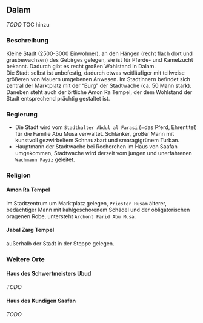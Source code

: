 ## Dalam

*TODO* TOC hinzu

### Beschreibung

Kleine Stadt (2500-3000 Einwohner), an den Hängen (recht flach dort und grasbewachsen) des Gebirges gelegen, sie ist für Pferde- und Kamelzucht bekannt. Dadurch gibt es recht großen Wohlstand in Dalam.  
Die Stadt selbst ist unbefestig, dadurch etwas weitläufiger mit teilweise größeren von Mauern umgebenen Anwesen. Im Stadtinnern befindet sich zentral der Marktplatz mit der “Burg” der Stadtwache (ca. 50 Mann stark). Daneben steht auch der örtliche Amon Ra Tempel, der dem Wohlstand der Stadt entsprechend prächtig gestaltet ist.

### Regierung

* Die Stadt wird vom `Stadthalter Abdul al Farasi` (=das Pferd, Ehrentitel) für die Familie Abu Musa verwaltet. Schlanker, großer Mann mit kunstvoll gezwirbeltem Schnauzbart und smaragtgrünem Turban.
* Hauptmann der Stadtwache bei Recherchen im Haus von Saafan umgekommen, Stadtwache wird derzeit vom jungen und unerfahrenen `Wachmann Fayiz` geleitet.

### Religion

#### Amon Ra Tempel 

im Stadtzentrum um Marktplatz gelegen, `Priester Husam` älterer, bedächtiger Mann mit kahlgeschorenem Schädel und der obligatorischen oragenen Robe, untersteht `Archont Farid Abu Musa`.

#### Jabal Zarg Tempel

außerhalb der Stadt in der Steppe gelegen.

### Weitere Orte

#### Haus des Schwertmeisters Ubud

*TODO* 
 
#### Haus des Kundigen Saafan

*TODO*
